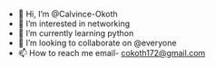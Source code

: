 - 👋 Hi, I’m @Calvince-Okoth
- 👀 I’m interested in networking
- 🌱 I’m currently learning python
- 💞️ I’m looking to collaborate on @everyone
- 📫 How to reach me email- cokoth172@gmail.com

<!---
Calvince-Okoth/Calvince-Okoth is a ✨ special ✨ repository because its `README.md` (this file) appears on your GitHub profile.
You can click the Preview link to take a look at your changes.
--->

